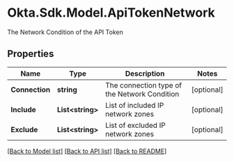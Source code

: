 # Okta.Sdk.Model.ApiTokenNetwork
The Network Condition of the API Token

## Properties

Name | Type | Description | Notes
------------ | ------------- | ------------- | -------------
**Connection** | **string** | The connection type of the Network Condition | [optional] 
**Include** | **List&lt;string&gt;** | List of included IP network zones | [optional] 
**Exclude** | **List&lt;string&gt;** | List of excluded IP network zones | [optional] 

[[Back to Model list]](../README.md#documentation-for-models) [[Back to API list]](../README.md#documentation-for-api-endpoints) [[Back to README]](../README.md)

